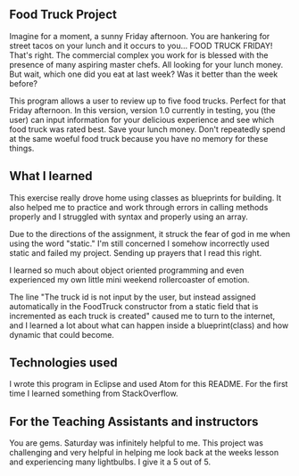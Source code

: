 ## Food Truck Project
Imagine for a moment, a sunny Friday afternoon. You are hankering for street tacos on your lunch and it occurs to you... FOOD TRUCK FRIDAY! That's right. The commercial complex you work for is blessed with the presence of many aspiring master chefs. All looking for your lunch money. But wait, which one did you eat at last week? Was it better than the week before?

This program allows a user to review up to five food trucks. Perfect for that Friday afternoon. In this version, version 1.0 currently in testing, you (the user) can input information for your delicious experience and see which food truck was rated best. Save your lunch money. Don't repeatedly spend at the same woeful food truck because you have no memory for these things.


## What I learned
This exercise really drove home using classes as blueprints for building. It also helped me to practice and work through errors in calling methods properly and I struggled with syntax and properly using an array.

Due to the directions of the assignment, it struck the fear of god in me when using the word "static." I'm still concerned I somehow incorrectly used static and failed my project. Sending up prayers that I read this right.

I learned so much about object oriented programming and even experienced my own little mini weekend rollercoaster of emotion.

The line "The truck id is not input by the user, but instead assigned automatically in the FoodTruck constructor from a static field that is incremented as each truck is created" caused me to turn to the internet, and I learned a lot about what can happen inside a blueprint(class) and how dynamic that could become.

## Technologies used
I wrote this program in Eclipse and used Atom for this README. For the first time I learned something from StackOverflow.

## For the Teaching Assistants and instructors
You are gems. Saturday was infinitely helpful to me. This project was challenging and very helpful in helping me look back at the weeks lesson and experiencing many lightbulbs. I give it a 5 out of 5.
